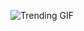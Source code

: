 
<!-- GIF_SECTION -->
![Trending GIF](https://media1.giphy.com/media/v1.Y2lkPThiYjIxNzcycmU4cHhzNGVuNTZ1MGY3eXFjYjd1djZ4aW4wNDI4YTBiaWtza2o5byZlcD12MV9naWZzX3NlYXJjaCZjdD1n/qgQUggAC3Pfv687qPC/giphy.gif)
<!-- END_GIF_SECTION -->
